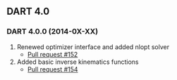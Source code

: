 ## DART 4.0

### DART 4.0.0 (2014-0X-XX)

1. Renewed optimizer interface and added nlopt solver
    * [Pull request #152](https://github.com/dartsim/dart/pull/152)
1. Added basic inverse kinematics functions
    * [Pull request #154](https://github.com/dartsim/dart/pull/154)
